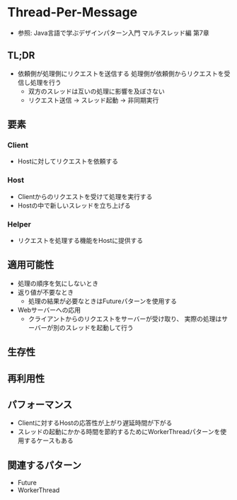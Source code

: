 # Thread-Per-Message
- 参照: Java言語で学ぶデザインパターン入門 マルチスレッド編 第7章

## TL;DR
- 依頼側が処理側にリクエストを送信する
  処理側が依頼側からリクエストを受信し処理を行う
  - 双方のスレッドは互いの処理に影響を及ぼさない
  - リクエスト送信 -> スレッド起動 -> 非同期実行

## 要素
### Client
- Hostに対してリクエストを依頼する

### Host
- Clientからのリクエストを受けて処理を実行する
- Hostの中で新しいスレッドを立ち上げる

### Helper
- リクエストを処理する機能をHostに提供する

## 適用可能性
- 処理の順序を気にしないとき
- 返り値が不要なとき
  - 処理の結果が必要なときはFutureパターンを使用する
- Webサーバーへの応用
  - クライアントからのリクエストをサーバーが受け取り、
    実際の処理はサーバーが別のスレッドを起動して行う

## 生存性

## 再利用性

## パフォーマンス
- Clientに対するHostの応答性が上がり遅延時間が下がる
- スレッドの起動にかかる時間を節約するためにWorkerThreadパターンを使用するケースもある

## 関連するパターン
- Future
- WorkerThread
